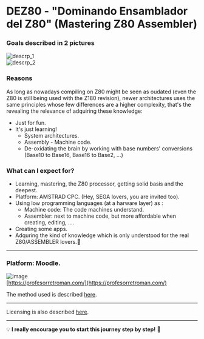 # DEZ80 - "Dominando Ensamblador del Z80" (Mastering Z80 Assembler)

### Goals described in 2 pictures
![descrp_1](https://github.com/user-attachments/assets/04df7fe7-da4b-4a2d-9481-b0e35a449fb2)  
![descrp_2](https://github.com/user-attachments/assets/9bc26e89-434b-4241-9fff-1c645f2aa376)  

### Reasons
As long as nowadays compiling on Z80 might be seen as oudated (even the Z80 is still being used with the Z180 revision), newer architectures uses the same principles whose few differences are a higher complexity, that's the revealing the relevance of adquiring these knowledge:

* Just for fun.
* It's just learning!
  - System architectures.
  - Assembly - Machine code.
  - De-oxidating the brain by working with base numbers' conversions (Base10 to Base16, Base16 to Base2, ...)
 

### What can I expect for?

* Learning, mastering, the Z80 processor, getting solid basis and the deepest.  
* Platform: AMSTRAD CPC. (Hey, SEGA lovers, you are invited too). 
* Using low programming languages (at a harware layer) as :  
  * Machine code: The code machines understand.  
  * Assembler: next to machine code, but more affordable when creating, editing, ....  
* Creating some apps.  
* Adquring the kind of knowledge which is only understood for the real Z80/ASSEMBLER lovers.🤪  

***

### Platform:  Moodle.
![image](https://github.com/user-attachments/assets/1b473457-506d-4f15-8a7b-6b7beee17cf6)  
[https://profesorretroman.com/](https://profesorretroman.com/)  

The method used is described [here](https://github.com/alexandrglm/elearning_tools/blob/3d4ba4908de716be88ab821fd9d666810ef3815a/z80asmmooc/contents/Course/MODULE_0%3AIntroduction/T00_Introduction_to_Z80_Assembly.md).  

***

Licensing is also described [here]([perma](https://github.com/alexandrglm/elearning_tools/blob/3d4ba4908de716be88ab821fd9d666810ef3815a/z80asmmooc/LICENSE)).  

***

💡 **I really encourage you to start this journey step by step!** 🌟  


